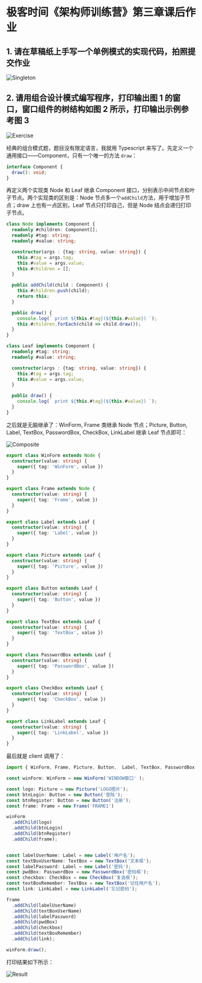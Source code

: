 # 极客时间《架构师训练营》第三章课后作业

## 1. 请在草稿纸上手写一个单例模式的实现代码，拍照提交作业

![Singleton][1]

## 2. 请用组合设计模式编写程序，打印输出图 1 的窗口，窗口组件的树结构如图 2 所示，打印输出示例参考图 3

![Exercise][2]

经典的组合模式题，题目没有限定语言，我就用 Typescript 来写了。先定义一个通用接口——Component，只有一个唯一的方法 `draw`：

```typescript
interface Component {
  draw(): void;
}
```

再定义两个实现类 Node 和 Leaf 继承 Component 接口，分别表示中间节点和叶子节点。两个实现类的区别是：Node 节点多一个`addChild`方法，用于增加子节点；draw 上也有一点区别，Leaf 节点只打印自己，但是 Node 结点会递归打印子节点。

```typescript
class Node implements Component {
  readonly #children: Component[];
  readonly #tag: string;
  readonly #value: string;

  constructor(args : {tag: string, value: string}) {
    this.#tag = args.tag;
    this.#value = args.value;
    this.#children = [];
  }

  public addChild(child : Component) {
    this.#children.push(child);
    return this;
  }

  public draw() {
    console.log(` print ${this.#tag}(${this.#value}) `);
    this.#children.forEach(child => child.draw());
  }
}

class Leaf implements Component {
  readonly #tag: string;
  readonly #value: string;

  constructor(args : {tag: string, value: string}) {
    this.#tag = args.tag;
    this.#value = args.value;
  }

  public draw() {
    console.log(` print ${this.#tag}(${this.#value}) `);
  }
}
```

之后就是无脑继承了：WinForm, Frame 类继承 Node 节点；Picture, Button,  Label, TextBox, PasswordBox, CheckBox, LinkLabel 继承 Leaf 节点即可：

![Composite][4]

```typescript
export class WinForm extends Node {
  constructor(value: string) {
    super({ tag: 'WinForm', value })
  }
}

export class Frame extends Node {
  constructor(value: string) {
    super({ tag: 'Frame', value })
  }
}
```

```typescript
export class Label extends Leaf {
  constructor(value: string) {
    super({ tag: 'Label', value })
  }
}

export class Picture extends Leaf {
  constructor(value: string) {
    super({ tag: 'Picture', value })
  }
}

export class Button extends Leaf {
  constructor(value: string) {
    super({ tag: 'Button', value })
  }
}

export class TextBox extends Leaf {
  constructor(value: string) {
    super({ tag: 'TextBox', value })
  }
}

export class PasswordBox extends Leaf {
  constructor(value: string) {
    super({ tag: 'PasswordBox', value })
  }
}

export class CheckBox extends Leaf {
  constructor(value: string) {
    super({ tag: 'CheckBox', value })
  }
}

export class LinkLabel extends Leaf {
  constructor(value: string) {
    super({ tag: 'LinkLabel', value })
  }
}
```

最后就是 client 调用了：

```typescript
import { WinForm, Frame, Picture, Button,  Label, TextBox, PasswordBox, CheckBox, LinkLabel } from './Component';

const winForm: WinForm = new WinForm('WINDOW窗口' );

const logo: Picture = new Picture('LOGO图片');
const btnLogin: Button = new Button('登陆');
const btnRegister: Button = new Button('注册');
const frame: Frame = new Frame('FRAME1')

winForm
  .addChild(logo)
  .addChild(btnLogin)
  .addChild(btnRegister)
  .addChild(frame);


const labelUserName: Label = new Label('用户名');
const textBoxUserName: TextBox = new TextBox('文本框');
const labelPassword: Label = new Label('密码');
const pwdBox: PasswordBox = new PasswordBox('密码框');
const checkbox: CheckBox = new CheckBox('复选框');
const textBoxRemember: TextBox = new TextBox('记住用户名');
const link: LinkLabel = new LinkLabel('忘记密码');

frame
  .addChild(labelUserName)
  .addChild(textBoxUserName)
  .addChild(labelPassword)
  .addChild(pwdBox)
  .addChild(checkbox)
  .addChild(textBoxRemember)
  .addChild(link);

winForm.draw();
```

打印结果如下所示：

![Result][3]

[1]: ./img/singleton.jpg
[2]: ./img/exercise.png
[3]: ./img/print.png
[4]: ./img/composite.drawio.png
